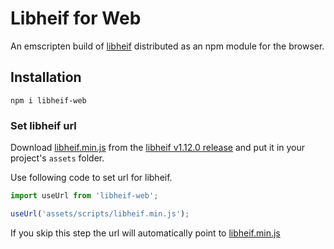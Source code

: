 # Libheif for Web

An emscripten build of [libheif](https://github.com/strukturag/libheif) distributed as an npm module for the browser.

## Installation

```shell
npm i libheif-web
```

### Set libheif url

Download [libheif.min.js](https://github.com/joutvhu/libheif-web/releases/download/v1.12.0_libheif/libheif.min.js) from the [libheif v1.12.0 release](https://github.com/joutvhu/libheif-web/releases/tag/v1.12.0_libheif) and put it in your project's `assets` folder.

Use following code to set url for libheif.

```js
import useUrl from 'libheif-web';

useUrl('assets/scripts/libheif.min.js');
```

If you skip this step the url will automatically point to [libheif.min.js](https://github.com/joutvhu/libheif-web/releases/download/v1.12.0_libheif/libheif.min.js)

